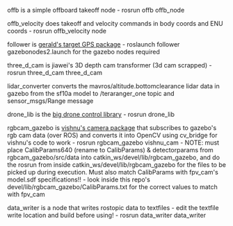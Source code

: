 offb is a simple offboard takeoff node       - rosrun offb offb_node

offb_velocity does takeoff and velocity commands in body coords and ENU coords    - rosrun offb_velocity node

follower is [gerald's target GPS package](https://github.com/gdlow/pixhawk-android-gps-follower)        -         roslaunch follower gazebonodes2.launch for the gazebo nodes required

three_d_cam is jiawei's 3D depth cam transformer (3d cam scrapped)          -       rosrun three_d_cam three_d_cam

lidar_converter converts the mavros/altitude.bottomclearance lidar data in gazebo from the sf10a model to /teraranger_one topic and sensor_msgs/Range message 

drone_lib is the [big drone control library](https://github.com/sirferrer/drone_lib)           -       rosrun drone_lib <mission node>


rgbcam_gazebo is [vishnu's camera package](https://github.com/vishthemenon/tracker-monorepo) that subscribes to gazebo's rgb cam data (over ROS) and converts it into OpenCV using cv_bridge for vishnu's code to work  -  rosrun rgbcam_gazebo vishnu_cam    -    NOTE: must place CalibParams640 (rename to CalibParams) & detectorparams from rgbcam_gazebo/src/data into catkin_ws/devel/lib/rgbcam_gazebo, and do the rosrun from inside catkin_ws/devel/lib/rgbcam_gazebo for the files to be picked up during execution. Must also match CalibParams with fpv_cam's model.sdf specifications!! - look inside this repo's devel/lib/rgbcam_gazebo/CalibParams.txt for the correct values to match with fpv_cam

data_writer is a node that writes rostopic data to textfiles - edit the textfile write location and build before using!  -  rosrun data_writer data_writer
